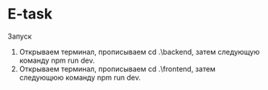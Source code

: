 # E-task
Запуск 
1. Открываем терминал, прописываем cd .\backend\, затем следующую команду npm run dev.
2. Открываем терминал, прописываем cd .\frontend\, затем следующюю команду npm run dev.
